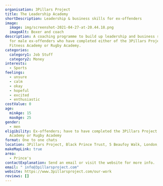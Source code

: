 ```yaml
---
organisation: 3Pillars Project
title: The Leadership Academy
shortDescription: Leadership & business skills for ex-offenders
image:
  image: img/screenshot-2021-04-27-at-20.44.18.png
  imageAlt: Boxer and coach
description: A coaching programme to build up leadership and business skills,
  for male ex-offenders who have completed either of the 3Pillars Project's
  Fitness Academy or Rugby Academy.
categories:
  category1: Job Stuff
  category2: Money
interests:
  - Sports
feelings:
  - unsure
  - calm
  - okay
  - hopeful
  - excited
  - enthusiastic
costValue: 0
age:
  minAge: 15
  maxAge: 25
gender:
  - men
eligibility: Ex-offenders; have to have completed the 3Pillars Project's Fitness
  Academy or Rugby Academy
format: One to one chats
location: 3Pillars Project, Black Prince Trust, 5 Beaufoy Walk, London, SE11 6AA
makeMapLink: true
area:
  - Prince's
contactExplanation: Send an email or visit the website for more info.
email: " info@3pillarsproject.com"
website: https://www.3pillarsproject.com/our-work
reviews: []
---
```

